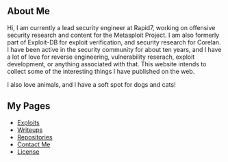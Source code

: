 ## About Me

Hi, I am currently a lead security engineer at Rapid7, working on offensive security research and
content for the Metasploit Project. I am also formerly part of Exploit-DB for exploit verification,
and security research for Corelan. I have been active in the security community for about ten years,
and I have a lot of love for reverse engineering, vulnerability reserach, exploit development, or
anything associated with that. This website intends to collect some of the interesting things I have
published on the web.

I also love animals, and I have a soft spot for dogs and cats!


## My Pages

* [Exploits](./exploits.md)
* [Writeups](./writeups.md)
* [Repositories](./repos.md)
* [Contact Me](./contact.md)
* [License](./site_license.md)
